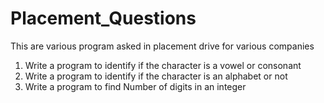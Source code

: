 # Placement_Questions
This are various program asked in placement drive for various  companies 
1) Write a program to identify if the character is a vowel or consonant
2) Write a program to identify if the character is an alphabet or not
3) Write a program to find Number of digits in an integer
